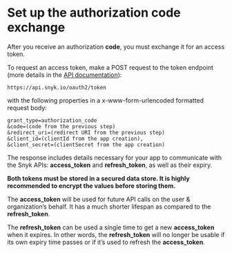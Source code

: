 # Set up the authorization code exchange

After you receive an authorization **code**, you must exchange it for an access token.

To request an access token, make a POST request to the token endpoint (more details in the [API documentation](https://snykoauth2.docs.apiary.io/#reference/apps/app-tokens/token-exchange-&-refresh)):

```
https://api.snyk.io/oauth2/token
```

with the following properties in a x-www-form-urlencoded formatted request body:

```
grant_type=authorization_code
&code=(code from the previous step)
&redirect_uri=(redirect URI from the previous step)
&client_id=(clientId from the app creation),
&client_secret=(clientSecret from the app creation)
```

The response includes details necessary for your app to communicate with the Snyk APIs: **access\_token** and **refresh\_token**, as well as their expiry.

**Both tokens must be stored in a secured data store. It is highly recommended to encrypt the values before storing them.**

The **access\_token** will be used for future API calls on the user & organization’s behalf. It has a much shorter lifespan as compared to the **refresh\_token**.

The **refresh\_token** can be used a single time to get a new **access\_token** when it expires. In other words, the **refresh\_token** will no longer be usable if its own expiry time passes or if it’s used to refresh the **access\_token**.
